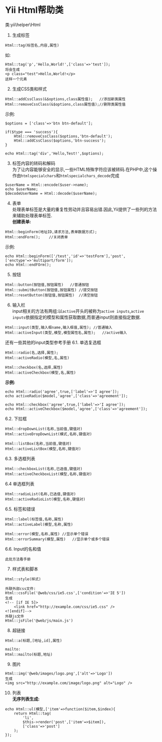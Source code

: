 # Yii Html帮助类
类:yii\helper\Html
1. 生成标签  
```
Html::tag(标签名,内容,属性)
```
如:  
```
Html::tag('p','Hello,World!',['class'=>'test']);
将会生成
<p class="test">Hello,World!</p>
这样一个元素
```
2. 生成CSS类和样式
```
Html::addCssClass(&$options,class属性值);   //添加新类属性
Html::removeCssClass(&$options,class属性值);//删除类属性值
```
示例:  
```
$options = ['class'=>'btn btn-default'];

if($type === 'success'){
    Html::removeCssClass($options,'btn-default');
    Html::addCssClass($options,'btn-success');
}

echo Html::tag('div','Hello,Test!',$options);
```
3. 标签内容的转码和解码  
为了让内容能够安全的显示,一些HTML特殊字符应该被转码.在PHP中,这个操作由`htmlspecialchars`和`htmlspecialchars_decode`完成
```
$userName = Html::encode($user->name);
echo $userName;
$decodeUserName = Html::decode($userName);
```
4. 表单  
处理表单标签是大量的重复性劳动并且容易出错.因此,Yii提供了一些列的方法来辅助处理表单标签.  
**创建表单:**  
```
Html::beginForm(地址ID,请求方法,表单数据方式);
Html::endForm();    //关闭表单
```
示例:  
```
echo Html::beginForm(['/test','id'=>'testForm'],'post',['enctype'=>'multipart/form']);
echo Html::endFOrm();
```
5. 按钮
```
Html::button(按钮值,按钮属性)   //普通按钮
Html::submitButton(按钮值,按钮属性) //提交按钮
Html::resetButton(按钮值,按钮属性)  //清空按钮
```
6. 输入栏  
input相关的方法有两组:以`active`开头的被称为`active inputs`,`active inputs`依据指定的模型和属性获取数据,而普通input则直接指定数据.  
```
Html::input(类型,输入框name,输入框值,属性); //普通输入
Html::activeInput(类型,模型,模型属性名,属性);   //active输入
```
还有一些其他的input类型参考手册
6.1. 单选复选框  
```
Html::radio(名,选择,属性);
Html::activeRadio(模型,名,属性)

Html::checkbox(名,选择,属性)
Html::activeCheckbox(模型,名,属性)
```
**示例:**  
```
echo Html::radio('agree',true,['label'=>'I agree']);
echo activeRadio($model,'agree',['class'=>'agreement']);

echo Html::checkbox('agree',true,['label'=>'I agree']);
echo Html::activeCheckbox($model,'agree',['class'=>'agreement']);
```
6.2. 下拉框
```
Html::dropDownList(名称,当前值,键值对)
Html::activeDropDownList(模式,名称,键值对)

Html::listBox(名称,当前值,键值对)
Html::activeListBox(模型,名称,键值对)
```
6.3. 多选框列表  
```
Html::checkboxList(名称,已选值,键值对)
Html::activeCheckboxList(模型,名称,键值对)
```
6.4 单选框列表
```
Html::radioList(名称,已选值,键值对)
Html::activeRadioList(模型,名称,键值对)
```
6.5. 标签和错误
```
Html::label(标签值,名称,属性)
Html::activeLabel(模型,名称,属性)

Html::error(模型,名称,属性) //显示单个错误
Html::errorSummary(模型,属性)   //显示单个或多个错误
```
6.6. Input的名和值  
```
此处方法看手册
```
7. 样式表和脚本
```
Html::style(样式)

外联外部css文件:
Html::cssFile('@web/css/ie5.css',['condition'=>'IE 5'])
生成
<!-- [if IE 5]>
    <link href="http://example.com/css/ie5.css" />
<![endif]-->
外联js文件
Html::jsFile('@web/js/main.js')
```
8. 超链接  
```
Html::a(标题,[地址,id],属性)

mailto:
Html::mailto(标题,地址)
```
9. 图片  
```
Html::img('@web/images/logo.png',['alt'=>'Logo'])
生成
<img src="http://example.com/image/logo.png" alt="Logo" />
```
10. 列表  
**无序列表生成:**  
```
echo Html::ul(模型,['item'=>function($item,$index){
    return Html::tag(
        'li',
        $this->render('post',['item'=>$item]),
        ['class'=>'post']
    );
});
```
